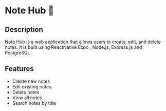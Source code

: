 # Note Hub 📕

## Description

Note Hub is a web application that allows users to create, edit, and delete notes. It is built using ReactNative Expo , Node.js, Express.js and PostgreSQL.

## Features

- Create new notes
- Edit existing notes
- Delete notes
- View all notes
- Search notes by title
